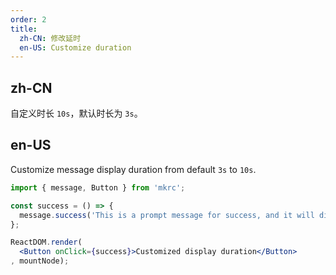 ```yaml
---
order: 2
title:
  zh-CN: 修改延时
  en-US: Customize duration
---
```


## zh-CN

自定义时长 `10s`，默认时长为 `3s`。

## en-US

Customize message display duration from default `3s` to `10s`.

````jsx
import { message, Button } from 'mkrc';

const success = () => {
  message.success('This is a prompt message for success, and it will disappear in 10 seconds', 10);
};

ReactDOM.render(
  <Button onClick={success}>Customized display duration</Button>
, mountNode);
````
